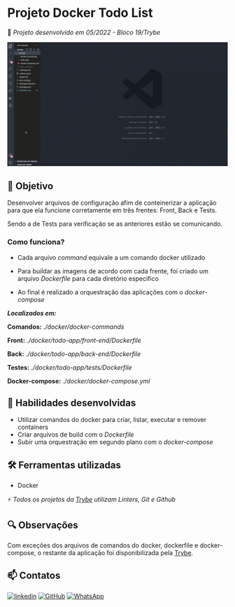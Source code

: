# Projeto Docker Todo List

:rocket: *Projeto desenvolvido em 05/2022 - Bloco 19/Trybe*

![App Screenshot](./img/docker-todo-list.gif)

## :dart: Objetivo

Desenvolver arquivos de configuração afim de conteinerizar a aplicação para que ela funcione corretamente em três frentes: Front, Back e Tests.

Sendo a de Tests para verificação se as anteriores estão se comunicando.

### Como funciona?

- Cada arquivo *command* equivale a um comando docker utilizado

- Para buildar as imagens de acordo com cada frente, foi criado um arquivo *Dockerfile* para cada diretório especifico

- Ao final é realizado a orquestração das aplicações com o *docker-compose*

***Localizados em:***

**Comandos:** *./docker/docker-commands*

**Front:** *./docker/todo-app/front-end/Dockerfile*

**Back:** *./docker/todo-app/back-end/Dockerfile*

**Testes:** *./docker/todo-app/tests/Dockerfile*

**Docker-compose:** *./docker/docker-compose.yml*

## :brain: Habilidades desenvolvidas

- Utilizar comandos do docker para criar, listar, executar e remover containers
- Criar arquivos de build com o *Dockerfile*
- Subir uma orquestração em segundo plano com o *docker-compose*

## :hammer_and_wrench: Ferramentas utilizadas

- Docker

:zap: *Todos os projetos da [Trybe](https://www.betrybe.com/?utm_medium=cpc&utm_source=google&utm_campaign=Brand&utm_content=ad03_din_h&gclid=Cj0KCQjw852XBhC6ARIsAJsFPN0TgLB25i-0iaTXpXGAYC5i-3mDoTto4laUGYI5XZFJpSlNbrojLuUaAs6cEALw_wcB) utilizam Linters, Git e Github*

## :mag: Observações

Com exceções dos arquivos de comandos do docker, dockerfile e docker-compose, o restante da aplicação foi disponibilizada pela [Trybe](https://www.betrybe.com/?utm_medium=cpc&utm_source=google&utm_campaign=Brand&utm_content=ad03_din_h&gclid=Cj0KCQjw852XBhC6ARIsAJsFPN0TgLB25i-0iaTXpXGAYC5i-3mDoTto4laUGYI5XZFJpSlNbrojLuUaAs6cEALw_wcB).

## :mailbox: Contatos

[![linkedin](https://img.shields.io/badge/linkedin-0A66C2?style=for-the-badge&logo=linkedin&logoColor=white)](https://www.linkedin.com/in/jacqueline-sxds/)
[![GitHub](https://img.shields.io/badge/GitHub-100000?style=for-the-badge&logo=github&logoColor=white)](https://github.com/Jacqueline-Silva)
[![WhatsApp](https://img.shields.io/badge/WhatsApp-25D366?style=for-the-badge&logo=whatsapp&logoColor=white)](http://wa.me/5511946162157)
